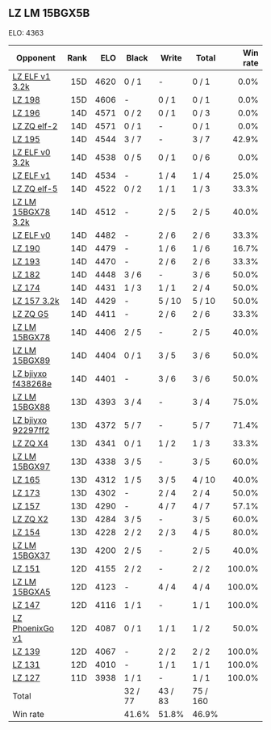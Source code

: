 ## LZ LM 15BGX5B ##

ELO: 4363

Opponent | Rank | ELO | Black | Write | Total | Win rate
---------|-----:|----:|-------|-------|-------|-------:
[LZ ELF v1 3.2k](LZ%20ELF%20v1%203.2k.md) | 15D | 4620 | 0 / 1 | - | 0 / 1 | 0.0%
[LZ 198](LZ%20198.md) | 15D | 4606 | - | 0 / 1 | 0 / 1 | 0.0%
[LZ 196](LZ%20196.md) | 14D | 4571 | 0 / 2 | 0 / 1 | 0 / 3 | 0.0%
[LZ ZQ elf-2](LZ%20ZQ%20elf-2.md) | 14D | 4571 | 0 / 1 | - | 0 / 1 | 0.0%
[LZ 195](LZ%20195.md) | 14D | 4544 | 3 / 7 | - | 3 / 7 | 42.9%
[LZ ELF v0 3.2k](LZ%20ELF%20v0%203.2k.md) | 14D | 4538 | 0 / 5 | 0 / 1 | 0 / 6 | 0.0%
[LZ ELF v1](LZ%20ELF%20v1.md) | 14D | 4534 | - | 1 / 4 | 1 / 4 | 25.0%
[LZ ZQ elf-5](LZ%20ZQ%20elf-5.md) | 14D | 4522 | 0 / 2 | 1 / 1 | 1 / 3 | 33.3%
[LZ LM 15BGX78 3.2k](LZ%20LM%2015BGX78%203.2k.md) | 14D | 4512 | - | 2 / 5 | 2 / 5 | 40.0%
[LZ ELF v0](LZ%20ELF%20v0.md) | 14D | 4482 | - | 2 / 6 | 2 / 6 | 33.3%
[LZ 190](LZ%20190.md) | 14D | 4479 | - | 1 / 6 | 1 / 6 | 16.7%
[LZ 193](LZ%20193.md) | 14D | 4470 | - | 2 / 6 | 2 / 6 | 33.3%
[LZ 182](LZ%20182.md) | 14D | 4448 | 3 / 6 | - | 3 / 6 | 50.0%
[LZ 174](LZ%20174.md) | 14D | 4431 | 1 / 3 | 1 / 1 | 2 / 4 | 50.0%
[LZ 157 3.2k](LZ%20157%203.2k.md) | 14D | 4429 | - | 5 / 10 | 5 / 10 | 50.0%
[LZ ZQ G5](LZ%20ZQ%20G5.md) | 14D | 4411 | - | 2 / 6 | 2 / 6 | 33.3%
[LZ LM 15BGX78](LZ%20LM%2015BGX78.md) | 14D | 4406 | 2 / 5 | - | 2 / 5 | 40.0%
[LZ LM 15BGX89](LZ%20LM%2015BGX89.md) | 14D | 4404 | 0 / 1 | 3 / 5 | 3 / 6 | 50.0%
[LZ bjiyxo f438268e](LZ%20bjiyxo%20f438268e.md) | 14D | 4401 | - | 3 / 6 | 3 / 6 | 50.0%
[LZ LM 15BGX88](LZ%20LM%2015BGX88.md) | 13D | 4393 | 3 / 4 | - | 3 / 4 | 75.0%
[LZ bjiyxo 92297ff2](LZ%20bjiyxo%2092297ff2.md) | 13D | 4372 | 5 / 7 | - | 5 / 7 | 71.4%
[LZ ZQ X4](LZ%20ZQ%20X4.md) | 13D | 4341 | 0 / 1 | 1 / 2 | 1 / 3 | 33.3%
[LZ LM 15BGX97](LZ%20LM%2015BGX97.md) | 13D | 4338 | 3 / 5 | - | 3 / 5 | 60.0%
[LZ 165](LZ%20165.md) | 13D | 4312 | 1 / 5 | 3 / 5 | 4 / 10 | 40.0%
[LZ 173](LZ%20173.md) | 13D | 4302 | - | 2 / 4 | 2 / 4 | 50.0%
[LZ 157](LZ%20157.md) | 13D | 4290 | - | 4 / 7 | 4 / 7 | 57.1%
[LZ ZQ X2](LZ%20ZQ%20X2.md) | 13D | 4284 | 3 / 5 | - | 3 / 5 | 60.0%
[LZ 154](LZ%20154.md) | 13D | 4228 | 2 / 2 | 2 / 3 | 4 / 5 | 80.0%
[LZ LM 15BGX37](LZ%20LM%2015BGX37.md) | 13D | 4200 | 2 / 5 | - | 2 / 5 | 40.0%
[LZ 151](LZ%20151.md) | 12D | 4155 | 2 / 2 | - | 2 / 2 | 100.0%
[LZ LM 15BGXA5](LZ%20LM%2015BGXA5.md) | 12D | 4123 | - | 4 / 4 | 4 / 4 | 100.0%
[LZ 147](LZ%20147.md) | 12D | 4116 | 1 / 1 | - | 1 / 1 | 100.0%
[LZ PhoenixGo v1](LZ%20PhoenixGo%20v1.md) | 12D | 4087 | 0 / 1 | 1 / 1 | 1 / 2 | 50.0%
[LZ 139](LZ%20139.md) | 12D | 4067 | - | 2 / 2 | 2 / 2 | 100.0%
[LZ 131](LZ%20131.md) | 12D | 4010 | - | 1 / 1 | 1 / 1 | 100.0%
[LZ 127](LZ%20127.md) | 11D | 3938 | 1 / 1 | - | 1 / 1 | 100.0%
Total | | | 32 / 77 | 43 / 83 | 75 / 160 | 
Win rate| | | 41.6% | 51.8% | 46.9% | 

